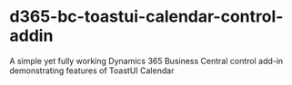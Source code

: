 # d365-bc-toastui-calendar-control-addin
A simple yet fully working Dynamics 365 Business Central control add-in demonstrating features of ToastUI Calendar

